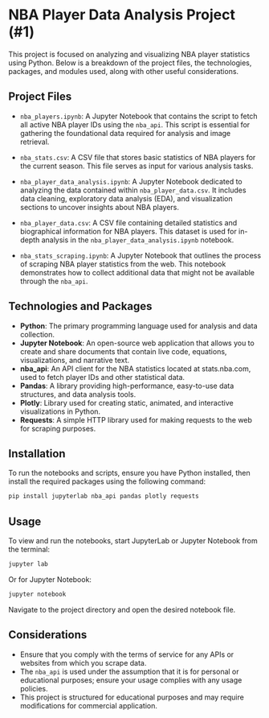 
# NBA Player Data Analysis Project (#1)

This project is focused on analyzing and visualizing NBA player statistics using Python. Below is a breakdown of the project files, the technologies, packages, and modules used, along with other useful considerations.

## Project Files

- `nba_players.ipynb`: A Jupyter Notebook that contains the script to fetch all active NBA player IDs using the `nba_api`. This script is essential for gathering the foundational data required for analysis and image retrieval.

- `nba_stats.csv`: A CSV file that stores basic statistics of NBA players for the current season. This file serves as input for various analysis tasks.

- `nba_player_data_analysis.ipynb`: A Jupyter Notebook dedicated to analyzing the data contained within `nba_player_data.csv`. It includes data cleaning, exploratory data analysis (EDA), and visualization sections to uncover insights about NBA players.

- `nba_player_data.csv`: A CSV file containing detailed statistics and biographical information for NBA players. This dataset is used for in-depth analysis in the `nba_player_data_analysis.ipynb` notebook.

- `nba_stats_scraping.ipynb`: A Jupyter Notebook that outlines the process of scraping NBA player statistics from the web. This notebook demonstrates how to collect additional data that might not be available through the `nba_api`.

## Technologies and Packages

- **Python**: The primary programming language used for analysis and data collection.
- **Jupyter Notebook**: An open-source web application that allows you to create and share documents that contain live code, equations, visualizations, and narrative text.
- **nba_api**: An API client for the NBA statistics located at stats.nba.com, used to fetch player IDs and other statistical data.
- **Pandas**: A library providing high-performance, easy-to-use data structures, and data analysis tools.
- **Plotly**: Library used for creating static, animated, and interactive visualizations in Python.
- **Requests**: A simple HTTP library used for making requests to the web for scraping purposes.

## Installation

To run the notebooks and scripts, ensure you have Python installed, then install the required packages using the following command:

```bash
pip install jupyterlab nba_api pandas plotly requests
```

## Usage

To view and run the notebooks, start JupyterLab or Jupyter Notebook from the terminal:

```bash
jupyter lab
```

Or for Jupyter Notebook:

```bash
jupyter notebook
```

Navigate to the project directory and open the desired notebook file.

## Considerations

- Ensure that you comply with the terms of service for any APIs or websites from which you scrape data.
- The `nba_api` is used under the assumption that it is for personal or educational purposes; ensure your usage complies with any usage policies.
- This project is structured for educational purposes and may require modifications for commercial application.
